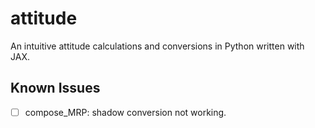 # attitude

An intuitive attitude calculations and conversions in Python written with JAX.

## Known Issues

-[ ] compose_MRP: shadow conversion not working.
